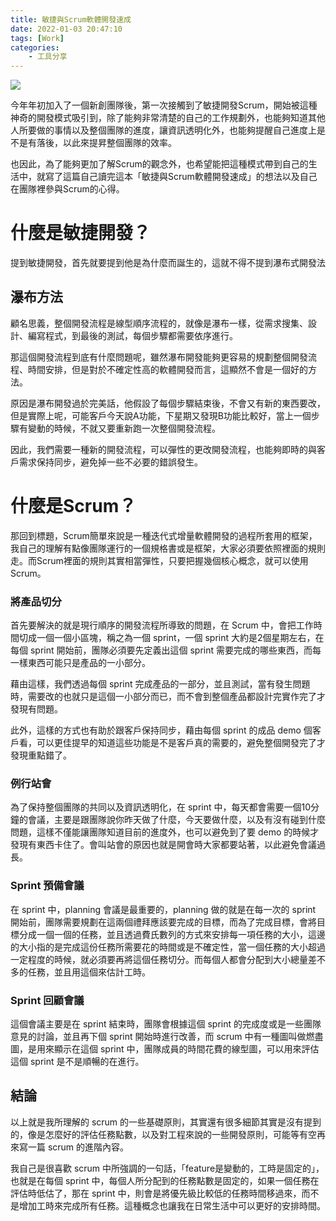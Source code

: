 ```yaml
---
title: 敏捷與Scrum軟體開發速成
date: 2022-01-03 20:47:10
tags: [Work]
categories:
	- 工具分享
---
```


![](https://miro.medium.com/max/1400/1*CbtQV5wUNTtRCQlx0p7wkA.png)

<!-- more -->

今年年初加入了一個新創團隊後，第一次接觸到了敏捷開發Scrum，開始被這種神奇的開發模式吸引到，除了能夠非常清楚的自己的工作規劃外，也能夠知道其他人所要做的事情以及整個團隊的進度，讓資訊透明化外，也能夠提醒自己進度上是不是有落後，以此來提昇整個團隊的效率。

也因此，為了能夠更加了解Scrum的觀念外，也希望能把這種模式帶到自己的生活中，就寫了這篇自己讀完這本「敏捷與Scrum軟體開發速成」的想法以及自己在團隊裡參與Scrum的心得。

# 什麼是敏捷開發？

提到敏捷開發，首先就要提到他是為什麼而誕生的，這就不得不提到瀑布式開發法

## 瀑布方法

顧名思義，整個開發流程是線型順序流程的，就像是瀑布一樣，從需求搜集、設計、編寫程式，到最後的測試，每個步驟都需要依序進行。

那這個開發流程到底有什麼問題呢，雖然瀑布開發能夠更容易的規劃整個開發流程、時間安排，但是對於不確定性高的軟體開發而言，這顯然不會是一個好的方法。

原因是瀑布開發過於完美話，他假設了每個步驟結束後，不會又有新的東西要改，但是實際上呢，可能客戶今天說A功能，下星期又發現B功能比較好，當上一個步驟有變動的時候，不就又要重新跑一次整個開發流程。

因此，我們需要一種新的開發流程，可以彈性的更改開發流程，也能夠即時的與客戶需求保持同步，避免掉一些不必要的錯誤發生。

# 什麼是Scrum？

那回到標題，Scrum簡單來說是一種迭代式增量軟體開發的過程所套用的框架，我自己的理解有點像團隊運行的一個規格書或是框架，大家必須要依照裡面的規則走。而Scrum裡面的規則其實相當彈性，只要把握幾個核心概念，就可以使用Scrum。

### 將產品切分

首先要解決的就是現行順序的開發流程所導致的問題，在 Scrum 中，會把工作時間切成一個一個小區塊，稱之為一個 sprint，一個 sprint 大約是2個星期左右，在每個 sprint 開始前，團隊必須要先定義出這個 sprint 需要完成的哪些東西，而每一樣東西可能只是產品的一小部分。

藉由這樣，我們透過每個 sprint 完成產品的一部分，並且測試，當有發生問題時，需要改的也就只是這個一小部分而已，而不會到整個產品都設計完實作完了才發現有問題。

此外，這樣的方式也有助於跟客戶保持同步，藉由每個 sprint 的成品 demo 個客戶看，可以更佳提早的知道這些功能是不是客戶真的需要的，避免整個開發完了才發現重點錯了。

### 例行站會

為了保持整個團隊的共同以及資訊透明化，在 sprint 中，每天都會需要一個10分鐘的會議，主要是跟團隊說你昨天做了什麼，今天要做什麼，以及有沒有碰到什麼問題，這樣不僅能讓團隊知道目前的進度外，也可以避免到了要 demo 的時候才發現有東西卡住了。會叫站會的原因也就是開會時大家都要站著，以此避免會議過長。

### Sprint 預備會議

在 sprint 中，planning 會議是最重要的，planning 做的就是在每一次的 sprint 開始前，團隊需要規劃在這兩個禮拜應該要完成的目標，而為了完成目標，會將目標分成一個一個的任務，並且透過費氏數列的方式來安排每一項任務的大小，這邊的大小指的是完成這份任務所需要花的時間或是不確定性，當一個任務的大小超過一定程度的時候，就必須要再將這個任務切分。而每個人都會分配到大小總量差不多的任務，並且用這個來估計工時。

### Sprint 回顧會議

這個會議主要是在 sprint 結束時，團隊會根據這個 sprint 的完成度或是一些團隊意見的討論，並且再下個 sprint 開始時進行改善，而 scrum 中有一種圖叫做燃盡圖，是用來顯示在這個 sprint 中，團隊成員的時間花費的線型圖，可以用來評估這個 sprint 是不是順暢的在進行。

## 結論

以上就是我所理解的 scrum 的一些基礎原則，其實還有很多細節其實是沒有提到的，像是怎麼好的評估任務點數，以及對工程來說的一些開發原則，可能等有空再來寫一篇 scrum 的進階內容。

我自己是很喜歡 scrum 中所強調的一句話，「feature是變動的，工時是固定的」，也就是在每個 sprint 中，每個人所分配到的任務點數是固定的，如果一個任務在評估時低估了，那在 sprint 中，則會是將優先級比較低的任務時間移過來，而不是增加工時來完成所有任務。這種概念也讓我在日常生活中可以更好的安排時間。
